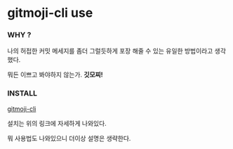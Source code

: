# gitmoji-cli use

### WHY ?

나의 허접한 커밋 메세지를 좀더 그럴듯하게 포장 해줄 수 있는 유일한 방법이라고 생각했다.

뭐든 이쁘고 봐야하지 않는가. **깃모찌!**

### INSTALL

[gitmoji-cli](https://github.com/carloscuesta/gitmoji-cli)

설치는 위의 링크에 자세하게 나와있다. 

뭐 사용법도 나와있으니 더이상 설명은 생략한다.